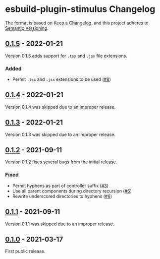 # esbuild-plugin-stimulus Changelog

The format is based on [Keep a Changelog](https://keepachangelog.com/en/1.0.0/),
and this project adheres to [Semantic Versioning](https://semver.org/spec/v2.0.0.html).

[Unreleased]: https://github.com/zombiezen/esbuild-plugin-stimulus/compare/v0.1.5...main

## [0.1.5][] - 2022-01-21

Version 0.1.5 adds support for `.tsx` and `.jsx` file extensions.

[0.1.5]: https://github.com/zombiezen/esbuild-plugin-stimulus/releases/tag/v0.1.5

### Added

- Permit `.tsx` and `.jsx` extensions to be used
  ([#8](https://github.com/zombiezen/esbuild-plugin-stimulus/issues/8))

## [0.1.4][] - 2022-01-21

Version 0.1.4 was skipped due to an improper release.

[0.1.4]: https://github.com/zombiezen/esbuild-plugin-stimulus/releases/tag/v0.1.4

## [0.1.3][] - 2022-01-21

Version 0.1.3 was skipped due to an improper release.

[0.1.3]: https://github.com/zombiezen/esbuild-plugin-stimulus/releases/tag/v0.1.3

## [0.1.2][] - 2021-09-11

Version 0.1.2 fixes several bugs from the initial release.

[0.1.2]: https://github.com/zombiezen/esbuild-plugin-stimulus/releases/tag/v0.1.2

### Fixed

- Permit hyphens as part of controller suffix
  ([#3](https://github.com/zombiezen/esbuild-plugin-stimulus/issues/3))
- Use all parent components during directory recursion
  ([#6](https://github.com/zombiezen/esbuild-plugin-stimulus/issues/6))
- Rewrite underscored directories to hyphens
  ([#6](https://github.com/zombiezen/esbuild-plugin-stimulus/issues/6))

## [0.1.1][] - 2021-09-11

Version 0.1.1 was skipped due to an improper release.

[0.1.1]: https://github.com/zombiezen/esbuild-plugin-stimulus/releases/tag/v0.1.1

## [0.1.0][] - 2021-03-17

First public release.

[0.1.0]: https://github.com/zombiezen/esbuild-plugin-stimulus/releases/tag/v0.1.0
